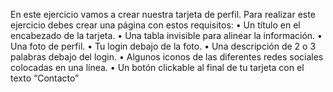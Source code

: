 En este ejercicio vamos a crear nuestra tarjeta de perfil.
Para realizar este ejercicio debes crear una página con estos requisitos:
• Un título en el encabezado de la tarjeta.
• Una tabla invisible para alinear la información.
• Una foto de perfil.
• Tu login debajo de la foto.
• Una descripción de 2 o 3 palabras debajo del login.
• Algunos iconos de las diferentes redes sociales colocadas en una línea.
• Un botón clickable al final de tu tarjeta con el texto “Contacto”